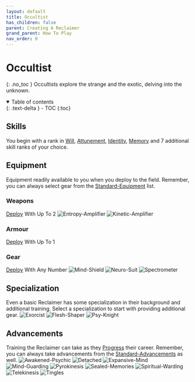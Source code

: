 ```yaml
---
layout: default
title: Occultist
has_children: false
parent: Creating A Reclaimer
grand_parent: How To Play
nav_order: 0
---
```

# Occultist
{: .no_toc }
Occultists explore the strange and the exotic, delving into the unknown.

<details open markdown="block">
  <summary>
    Table of contents
  </summary>
  {: .text-delta }
- TOC
{:toc}
</details>

## Skills

You begin with a rank in [Will](Game/Core/Spirit#Will), [Attunement](Game/Core/Spirit#Attunement), [Identity](Game/Core/Spirit#Identity), [Memory](Game/Core/Intelligence#Memory) and 7 additional skill ranks of your choice.

## Equipment
Equipment readily available to you when you deploy to the field. Remember, you can always select gear from the [Standard-Equipment](Game/Standard-Equipment) list.

### Weapons
[Deploy](Game/Deployment) With Up To 2
![Entropy-Amplifier](Game/Blocks/Entropy-Amplifier)
![Kinetic-Amplifier](Game/Blocks/Kinetic-Amplifier)


### Armour
[Deploy](Game/Deployment) With Up To 1

### Gear
[Deploy](Game/Deployment) With Any Number
![Mind-Shield](Game/Blocks/Mind-Shield)
![Neuro-Suit](Game/Blocks/Neuro-Suit)
![Spectrometer](Game/Blocks/Spectrometer)

## Specialization
Even a basic Reclaimer has some specialization in their background and additional training. Select a specialization to start with providing additional gear.
![Exorcist](Game/Blocks/Exorcist)
![Flesh-Shaper](Game/Blocks/Flesh-Shaper)
![Psy-Knight](Game/Blocks/Psy-Knight)

## Advancements
Training the Reclaimer can take as they [Progress](Game/Progress) their career. Remember, you can always take advancements from the [Standard-Advancements](Game/Standard-Advancements) as well.
![Awakened-Psychic](Game/Blocks/Awakened-Psychic)
![Detached](Game/Blocks/Detached)
![Expansive-Mind](Game/Blocks/Expansive-Mind)
![Mind-Guarding](Game/Blocks/Mind-Guarding)
![Pyrokinesis](Game/Blocks/Pyrokinesis)
![Sealed-Memories](Game/Blocks/Sealed-Memories)
![Spiritual-Warding](Game/Blocks/Spiritual-Warding)
![Telekinesis](Game/Blocks/Telekinesis)
![Tingles](Game/Blocks/Tingles)